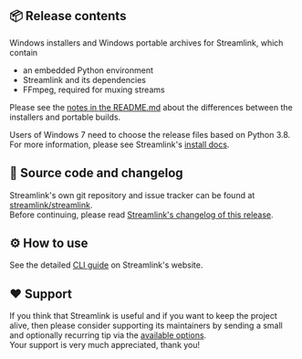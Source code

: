 ## 📦 Release contents

Windows installers and Windows portable archives for Streamlink, which contain

- an embedded Python environment
- Streamlink and its dependencies
- FFmpeg, required for muxing streams

Please see the [notes in the README.md](https://github.com/streamlink/windows-builds#notes) about the differences between the installers and portable builds.

Users of Windows 7 need to choose the release files based on Python 3.8.  
For more information, please see Streamlink's [install docs](https://streamlink.github.io/install.html#windows-binaries).

## 📝 Source code and changelog

Streamlink's own git repository and issue tracker can be found at [streamlink/streamlink](https://github.com/streamlink/streamlink).  
Before continuing, please read [Streamlink's changelog of this release](https://streamlink.github.io/changelog.html).

## ⚙️ How to use

See the detailed [CLI guide](https://streamlink.github.io/cli.html) on Streamlink's website.

## ❤️ Support

If you think that Streamlink is useful and if you want to keep the project alive, then please consider supporting its maintainers by sending a small and optionally recurring tip via the [available options](https://streamlink.github.io/donate.html).  
Your support is very much appreciated, thank you!
